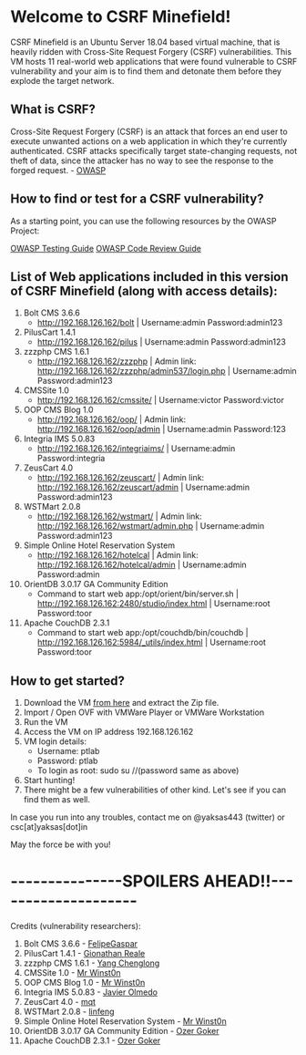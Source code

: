 # Welcome to CSRF Minefield!

CSRF Minefield is an Ubuntu Server 18.04 based virtual machine, that is heavily ridden with Cross-Site Request Forgery (CSRF) vulnerabilities. This VM hosts 11 real-world web applications that were found vulnerable to CSRF vulnerability and your aim is to find them and detonate them before they explode the target network.

## What is CSRF?

Cross-Site Request Forgery (CSRF) is an attack that forces an end user to execute unwanted actions on a web application in which they're currently authenticated. CSRF attacks specifically target state-changing requests, not theft of data, since the attacker has no way to see the response to the forged request.  - [OWASP](https://www.owasp.org/index.php/Cross-Site_Request_Forgery_(CSRF))

## How to find or test for a CSRF vulnerability?

As a starting point, you can use the following resources by the OWASP Project:

[OWASP Testing Guide](https://www.owasp.org/index.php/Category:OWASP_Testing_Project)
[OWASP Code Review Guide](https://www.owasp.org/index.php/Category:OWASP_Code_Review_Project)

## List of Web applications included in this version of CSRF Minefield (along with access details):

1. Bolt CMS 3.6.6 
   - http://192.168.126.162/bolt | Username:admin Password:admin123
2. PilusCart 1.4.1 
   - http://192.168.126.162/pilus | Username:admin Password:admin123
3. zzzphp CMS 1.6.1 
   - http://192.168.126.162/zzzphp | Admin link: http://192.168.126.162/zzzphp/admin537/login.php | Username:admin Password:admin123
4. CMSSite 1.0 
   - http://192.168.126.162/cmssite/ | Username:victor Password:victor
5. OOP CMS Blog 1.0 
   - http://192.168.126.162/oop/ | Admin link: http://192.168.126.162/oop/admin | Username:admin Password:123
6. Integria IMS 5.0.83 
   - http://192.168.126.162/integriaims/ | Username:admin Password:integria
7. ZeusCart 4.0 
   - http://192.168.126.162/zeuscart/ | Admin link: http://192.168.126.162/zeuscart/admin | Username:admin Password:admin123
8. WSTMart 2.0.8 
   - http://192.168.126.162/wstmart/ | Admin link: http://192.168.126.162/wstmart/admin.php | Username:admin Password:admin123
9. Simple Online Hotel Reservation System 
   - http://192.168.126.162/hotelcal | Admin link: http://192.168.126.162/hotelcal/admin | Username:admin Password:admin
10. OrientDB 3.0.17 GA Community Edition 
    - Command to start web app:/opt/orient/bin/server.sh | http://192.168.126.162:2480/studio/index.html | Username:root Password:toor
11. Apache CouchDB 2.3.1
    - Command to start web app:/opt/couchdb/bin/couchdb | http://192.168.126.162:5984/_utils/index.html | Username:root Password:toor

## How to get started?

1. Download the VM [from here](https://ykrt.in/csrfmfv1) and extract the Zip file.
2. Import / Open OVF with VMWare Player or VMWare Workstation
3. Run the VM
4. Access the VM on IP address 192.168.126.162
5. VM login details: 
   - Username: ptlab
   - Password: ptlab
   - To login as root: sudo su  //(password same as above)
6. Start hunting!
7. There might be a few vulnerabilities of other kind. Let's see if you can find them as well.

In case you run into any troubles, contact me on @yaksas443 (twitter) or csc[at]yaksas[dot]in

May the force be with you!

# ---------------SPOILERS AHEAD!!--------------------

Credits (vulnerability researchers):

1. Bolt CMS 3.6.6 - [FelipeGaspar](https://www.exploit-db.com/exploits/46664)
2. PilusCart 1.4.1 - [Gionathan Reale](https://www.exploit-db.com/exploits/46531)
3. zzzphp CMS 1.6.1 - [Yang Chenglong](https://www.exploit-db.com/exploits/46488)
4. CMSSite 1.0 - [Mr Winst0n](https://www.exploit-db.com/exploits/46480) 
5. OOP CMS Blog 1.0 - [Mr Winst0n](https://www.exploit-db.com/exploits/46483)
6. Integria IMS 5.0.83 - [Javier Olmedo](https://www.exploit-db.com/exploits/46013)
7. ZeusCart 4.0 - [mqt](https://www.exploit-db.com/exploits/46027)
8. WSTMart 2.0.8 - [linfeng](https://www.exploit-db.com/exploits/46036)
9. Simple Online Hotel Reservation System - [Mr Winst0n](https://www.exploit-db.com/exploits/46463)
10. OrientDB 3.0.17 GA Community Edition - [Ozer Goker](https://www.exploit-db.com/exploits/46517)
11. Apache CouchDB 2.3.1 - [Ozer Goker](https://www.exploit-db.com/exploits/46595)
